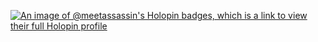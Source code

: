 [![An image of @meetassassin's Holopin badges, which is a link to view their full Holopin profile](https://holopin.me/meetassassin)](https://holopin.io/@meetassassin)

<!--
**meetAssassin/meetAssassin** is a ✨ _special_ ✨ repository because its `README.md` (this file) appears on your GitHub profile.

Here are some ideas to get you started:

- 🔭 I’m currently working on ...
- 🌱 I’m currently learning ...
- 👯 I’m looking to collaborate on ...
- 🤔 I’m looking for help with ...
- 💬 Ask me about ...
- 📫 How to reach me: ...
- 😄 Pronouns: ...
- ⚡ Fun fact: ...
-->
